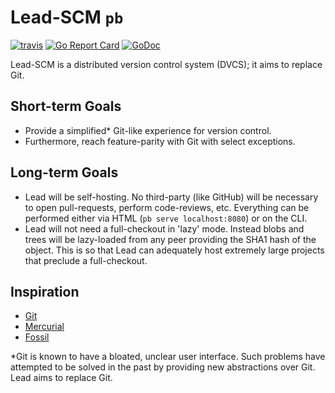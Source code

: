 # Lead-SCM `pb`
[![travis][travis-badge]][travis]
[![Go Report Card][goreport-badge]][goreport]
[![GoDoc][godoc-badge]][godoc]

Lead-SCM is a distributed version control system (DVCS); it aims to replace Git.

## Short-term Goals

- Provide a simplified* Git-like experience for version control.
- Furthermore, reach feature-parity with Git with select exceptions.

## Long-term Goals

- Lead will be self-hosting. No third-party (like GitHub) will be necessary to
  open pull-requests, perform code-reviews, etc. Everything can be performed either
  via HTML (`pb serve localhost:8080`) or on the CLI.
- Lead will not need a full-checkout in 'lazy' mode. Instead blobs and trees will
  be lazy-loaded from any peer providing the SHA1 hash of the object. This is so that
  Lead can adequately host extremely large projects that preclude a full-checkout.

## Inspiration

- [Git](https://git-scm.com)
- [Mercurial](https://mercurial-scm.org)
- [Fossil](http://fossil-scm.org)

*Git is known to have a bloated, unclear user interface. Such problems have attempted
to be solved in the past by providing new abstractions over Git. Lead aims to replace
Git.

[travis]: https://travis-ci.org/Lead-SCM/pb
[travis-badge]: https://api.travis-ci.org/Lead-SCM/pb.svg?branch=master
[goreport]: https://goreportcard.com/report/github.com/Lead-SCM/pb
[goreport-badge]: https://goreportcard.com/badge/github.com/Lead-SCM/pb
[godoc]: https://godoc.org/github.com/Lead-SCM/pb
[godoc-badge]: https://godoc.org/github.com/Lead-SCM/pb?status.svg
